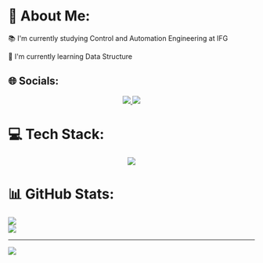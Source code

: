 # 👾 About Me:
📚 I'm currently studying Control and Automation Engineering at IFG<br>

🌱 I'm currently learning Data Structure<br>


## 🌐 Socials:
<p align="center">
  <a href="https://www.instagram.com/kayzwk">
    <img src="https://skillicons.dev/icons?i=instagram" />
  </a>
  <a href="https://linkedin.com/in/kayzwk">
    <img src="https://skillicons.dev/icons?i=linkedin" />
  </a>
</p>

# 💻 Tech Stack:
<p align="center">
  <a href="https://skillicons.dev">
    <img src="https://skillicons.dev/icons?i=arduino,autocad,c,css,dart,discord,bots,flutter,git,github,html,js,latex,lua,nodejs,py,react,vercel,vscode&perline=10" />
  </a>
</p>

# 📊 GitHub Stats:
![](https://github-readme-streak-stats.herokuapp.com/?user=Kayzwk&theme=tokyonight&hide_border=false)<br/>
![](https://github-readme-stats.vercel.app/api/top-langs/?username=Kayzwk&theme=tokyonight&hide_border=false&include_all_commits=true&count_private=true&layout=compact)

---
[![](https://visitcount.itsvg.in/api?id=Kayzwk&icon=0&color=0)](https://visitcount.itsvg.in)
